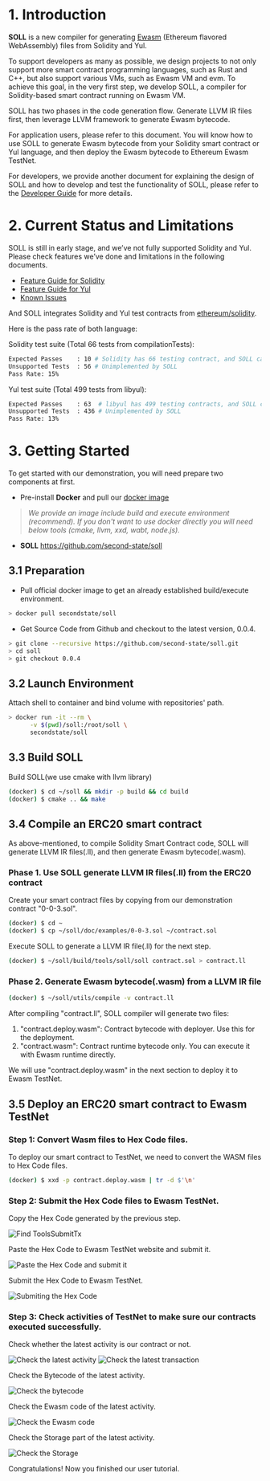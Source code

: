 [//]: # (SPDX-License-Identifier: Apache-2.0 WITH LLVM-exception)

# 1. Introduction
**SOLL** is a new compiler for generating [Ewasm](https://github.com/ewasm) (Ethereum flavored WebAssembly) files from Solidity and Yul.

To support developers as many as possible, we design projects to not only support more smart contract programming languages, such as Rust and C++, but also support various VMs, such as Ewasm VM and evm. To achieve this goal, in the very first step, we develop SOLL, a compiler for Solidity-based smart contract running on Ewasm VM.

SOLL has two phases in the code generation flow. Generate LLVM IR files first, then leverage LLVM framework to generate Ewasm bytecode.

For application users, please refer to this document. You will know how to use SOLL to generate Ewasm bytecode from your Solidity smart contract or Yul language, and then deploy the Ewasm bytecode to Ethereum Ewasm TestNet.

For developers, we provide another document for explaining the design of SOLL and how to develop and test the functionality of SOLL, please refer to the [Developer Guide](doc/guides/DevGuide.md) for more details.


# 2. Current Status and Limitations

SOLL is still in early stage, and we’ve not fully supported Solidity and Yul. Please check features we’ve done and limitations in the following documents.

* [Feature Guide for Solidity](doc/guides/FeatureGuideForSolidity.md)
* [Feature Guide for Yul](doc/guides/FeatureGuideForYul.md)
* [Known Issues](doc/KnownIssues.md)

And SOLL integrates Solidity and Yul test contracts from [ethereum/solidity](https://github.com/ethereum/solidity/tree/develop/test).

Here is the pass rate of both language:

Solidity test suite (Total 66 tests from compilationTests):
```bash
Expected Passes    : 10 # Solidity has 66 testing contract, and SOLL can pass 10.
Unsupported Tests  : 56 # Unimplemented by SOLL
Pass Rate: 15%
```

Yul test suite (Total 499 tests from libyul):
```bash
Expected Passes    : 63  # libyul has 499 testing contracts, and SOLL can pass 63.
Unsupported Tests  : 436 # Unimplemented by SOLL
Pass Rate: 13%
```

# 3. Getting Started

To get started with our demonstration, you will need prepare two components at first.

- Pre-install **Docker** and pull our [docker image](https://hub.docker.com/r/secondstate/soll)
> *We provide an image include build and execute environment (recommend).
> If you don't want to use docker directly you will need below tools (cmake, llvm, xxd, wabt, node.js).*

- **SOLL** https://github.com/second-state/soll

## 3.1 Preparation

- Pull official docker image to get an already established build/execute environment.
```bash
> docker pull secondstate/soll
```

- Get Source Code from Github and checkout to the latest version, 0.0.4.
```bash
> git clone --recursive https://github.com/second-state/soll.git
> cd soll
> git checkout 0.0.4
```

## 3.2 Launch Environment

Attach shell to container and bind volume with repositories' path.
```bash
> docker run -it --rm \
      -v $(pwd)/soll:/root/soll \
      secondstate/soll
```

## 3.3 Build SOLL

Build SOLL(we use cmake with llvm library)
```bash
(docker) $ cd ~/soll && mkdir -p build && cd build
(docker) $ cmake .. && make
```

## 3.4 Compile an ERC20 smart contract

As above-mentioned, to compile Solidity Smart Contract code, SOLL will generate LLVM IR files(.ll), and then generate Ewasm bytecode(.wasm).

### **Phase 1. Use SOLL generate LLVM IR files(.ll) from the ERC20 contract**

Create your smart contract files by copying from our demonstration contract "0-0-3.sol".
```bash
(docker) $ cd ~
(docker) $ cp ~/soll/doc/examples/0-0-3.sol ~/contract.sol
```

Execute SOLL to generate a LLVM IR file(.ll) for the next step.
```bash
(docker) $ ~/soll/build/tools/soll/soll contract.sol > contract.ll
```

### **Phase 2. Generate Ewasm bytecode(.wasm) from a LLVM IR file**

```bash
(docker) $ ~/soll/utils/compile -v contract.ll
```

After compiling "contract.ll", SOLL compiler will generate two files:

1. "contract.deploy.wasm": Contract bytecode with deployer. Use this for the deployment.
2. "contract.wasm": Contract runtime bytecode only. You can execute it with Ewasm runtime directly.

We will use "contract.deploy.wasm" in the next section to deploy it to Ewasm TestNet.

## 3.5 Deploy an ERC20 smart contract to Ewasm TestNet

### **Step 1: Convert Wasm files to Hex Code files.**

To deploy our smart contract to TestNet, we need to convert the WASM files to Hex Code files.

```bash
(docker) $ xxd -p contract.deploy.wasm | tr -d $'\n'
```

### **Step 2: Submit the Hex Code files to Ewasm TestNet.**

Copy the Hex Code generated by the previous step.

![Find ToolsSubmitTx](doc/images/3-5-2-SubmitTx-1.png)

Paste the Hex Code to Ewasm TestNet website and submit it.

![Paste the Hex Code and submit it](doc/images/3-5-2-SubmitTx-2.png)

Submit the Hex Code to Ewasm TestNet.

![Submiting the Hex Code](doc/images/3-5-2-SubmitTx-3.png)

### **Step 3: Check activities of TestNet to make sure our contracts executed successfully.**

Check whether the latest activity is our contract or not.

![Check the latest activity](doc/images/3-5-3-CheckAct.png)
![Check the latest transaction](doc/images/3-5-3-CheckLatestTx.png)

Check the Bytecode of the latest activity.

![Check the bytecode](doc/images/3-5-3-CheckBytecode.png)

Check the Ewasm code of the latest activity.

![Check the Ewasm code](doc/images/3-5-3-CheckEwasm.png)

Check the Storage part of the latest activity.

![Check the Storage](doc/images/3-5-3-CheckStorage.png)

Congratulations! Now you finished our user tutorial.
